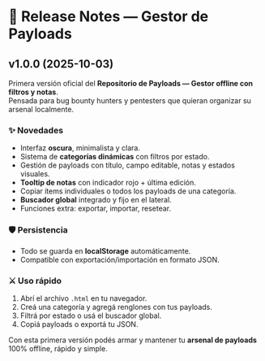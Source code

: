 # 🚀 Release Notes — Gestor de Payloads

## v1.0.0 (2025-10-03)
Primera versión oficial del **Repositorio de Payloads — Gestor offline con filtros y notas**.  
Pensada para bug bounty hunters y pentesters que quieran organizar su arsenal localmente.

### ✨ Novedades
- Interfaz **oscura**, minimalista y clara.
- Sistema de **categorías dinámicas** con filtros por estado.
- Gestión de payloads con título, campo editable, notas y estados visuales.
- **Tooltip de notas** con indicador rojo + última edición.
- Copiar ítems individuales o todos los payloads de una categoría.
- **Buscador global** integrado y fijo en el lateral.
- Funciones extra: exportar, importar, resetear.

### 🛡️ Persistencia
- Todo se guarda en **localStorage** automáticamente.
- Compatible con exportación/importación en formato JSON.

### ⚔️ Uso rápido
1. Abrí el archivo `.html` en tu navegador.  
2. Creá una categoría y agregá renglones con tus payloads.  
3. Filtrá por estado o usá el buscador global.  
4. Copiá payloads o exportá tu JSON.  

Con esta primera versión podés armar y mantener tu **arsenal de payloads** 100% offline, rápido y simple.  
